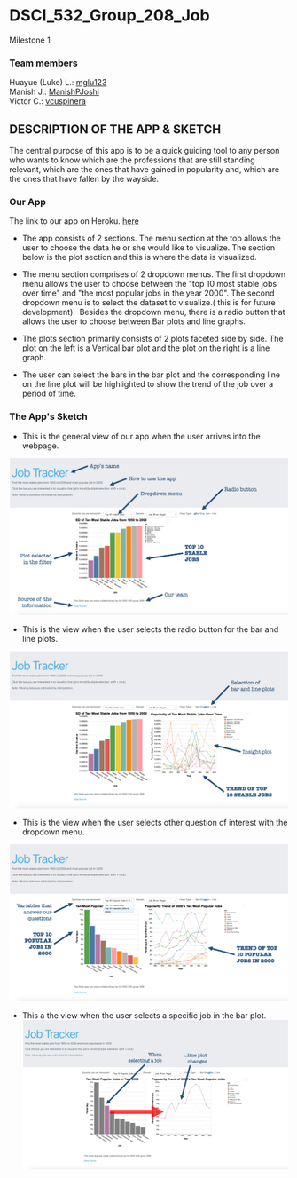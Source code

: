 # DSCI_532_Group_208_Job
Milestone 1

### Team members
Huayue (Luke) L.: [mglu123](https://github.com/mglu123)  
Manish J.: [ManishPJoshi](https://github.com/ManishPJoshi)  
Victor C.: [vcuspinera](https://github.com/vcuspinera)  


## DESCRIPTION OF THE APP & SKETCH


The central purpose of this app is to be a quick guiding tool to any person who wants to know which are the professions that are still standing relevant, which are the ones that have gained in popularity and, which are the ones that have fallen by the wayside.

### Our App

The link to our app on Heroku. [here](https://dsci-532-group-208-milestone3.herokuapp.com)

- The app consists of 2 sections. The menu section at the top allows the user to choose the data he or she would like to visualize. The section below is the plot section and this is where the data is visualized. 

- The menu section comprises of 2 dropdown menus. The first dropdown menu allows the user to choose between the "top 10 most stable jobs over time" and "the most popular jobs in the year 2000". The second dropdown menu is to select the dataset to visualize.( this is for future development).  Besides the dropdown menu, there is a radio button that allows the user to choose between Bar plots and line graphs. 

- The plots section primarily consists of 2 plots faceted side by side. The plot on the left is a Vertical bar plot and the plot on the right is a line graph. 

- The user can select the bars in the bar plot and the corresponding line on the line plot will be highlighted to show the trend of the job over a period of time.
 
  
  
### The App's Sketch

- This is the general view of our app when the user arrives into the webpage.

![first_view](img/final_plot_1.png "General app view")


- This is the view when the user selects the radio button for the bar and line plots.

![second_view](img/final_plot_2.png "Bar and line plots")


- This is the view when the user selects other question of interest with the dropdown menu.

![third_view](img/final_plot_3.png "Change the question of interest")



- This a the view when the user selects a specific job in the bar plot.
![fourth_view](img/final_plot_4.png "Select a sepcific job in the bar pot")
